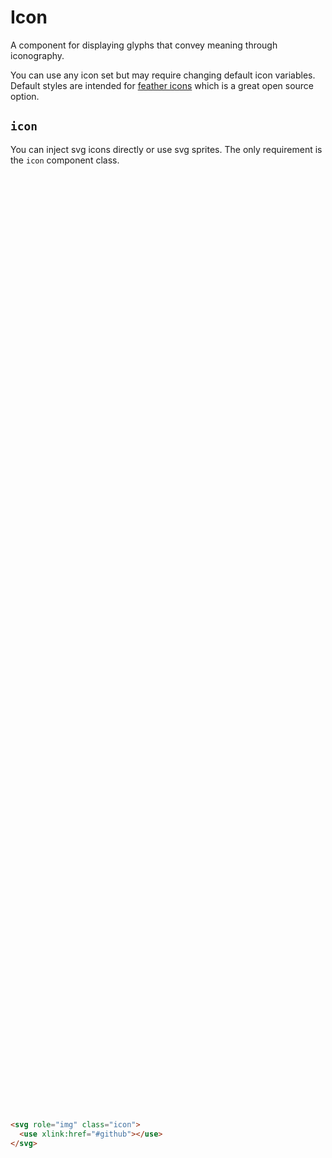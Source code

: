 # Icon

<p class="text_lead">A component for displaying glyphs that convey meaning through iconography.</p>

<div class="notice notice_type_info">You can use any icon set but may require changing default icon variables. Default styles are intended for <a href="https://feathericons.com/">feather icons</a> which is a great open source option.</div>

## `icon`

You can inject svg icons directly or use svg sprites. The only requirement is the `icon` component class.

<div class="demo demo_medium_row">
  <div class="demo__render">
    <svg role="img" class="icon"><use xlink:href="#anchor"></use></svg>
    <svg role="img" class="icon"><use xlink:href="#arrow-left"></use></svg>
    <svg role="img" class="icon"><use xlink:href="#arrow-right"></use></svg>
    <svg role="img" class="icon"><use xlink:href="#arrow-up"></use></svg>
    <svg role="img" class="icon"><use xlink:href="#arrow-down"></use></svg>
    <svg role="img" class="icon"><use xlink:href="#clipboard"></use></svg>
    <svg role="img" class="icon"><use xlink:href="#clock"></use></svg>
    <svg role="img" class="icon"><use xlink:href="#cpu"></use></svg>
    <svg role="img" class="icon"><use xlink:href="#delete"></use></svg>
    <svg role="img" class="icon"><use xlink:href="#download-cloud"></use></svg>
  </div><!-- .demo__render -->
  <div class="demo__code">

```html
<svg role="img" class="icon">
  <use xlink:href="#github"></use>
</svg>
```

  </div><!-- .demo__code -->
</div><!-- .demo -->
